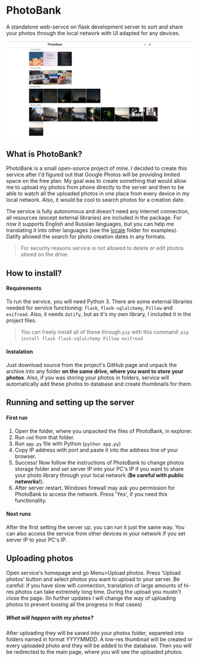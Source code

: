 # PhotoBank
A standalone web-servce on flask development server to sort and share your photos through the local network with UI adapted for any devices.

![Homepage](_images/homepage.jpg)

## What is PhotoBank?
PhotoBank is a small open-source project of mine. I decided to create this service after I'd figured out that Google Photos will be providing limited space on the free plan. My goal was to create something that would allow me to upload my photos from phone directly to the server and then to be able to watch all the uploaded photos in one place from every device in my local network. Also, it would be cool to search photos for a creation date.

The service is fully autonomous and doesn't need any Internet connection, all resources (except external libraries) are included in the package. For now it supports English and Russian languages, but you can help me translating it into other languages (see the [locale](locale) folder for examples). Datify allowed the search for photo creation dates in any formats.

> For security reasons service is not allowed to delete or edit photos stored on the drive.

## How to install?
#### Requirements
To run the service, you will need Python 3.
There are some external libraries needed for service functioning: `flask`, `flask-sqlalchemy`, `Pillow` and `exifread`. Also, it needs `datify`, but as it's my own library, I included it in the project files.
> You can freely install all of these through `pip` with this command:
> `pip install flask flask-sqlalchemy Pillow exifread` 

#### Instalation
Just download source from the project's GitHub page and unpack the archive into any folder **on the same drive, where you want to store your photos**. Also, if you was storing your photos in folders, service will automatically add these photos to database and create thumbnails for them.

## Running and setting up the server
#### First run
1. Open the folder, where you unpacked the files of PhotoBank, in explorer.
2. Run `cmd` from that folder.
3. Run `app.py` file with Python (`python app.py`)
4. Copy IP address with port and paste it into the address line of your browser.
5. Success! Now follow the instructions of PhotoBank to change photos storage folder and set server IP into your PC's IP if you want to share your photo library through your local network (**Be careful with public networks!**).
6. After server restart, Windows firewall may ask you permission for PhotoBank to access the network. Press 'Yes', if you need this functionality.

#### Next runs
After the first setting the server up, you can run it just the same way. You can also access the service from other devices in your network if you set server IP to your PC's IP.

## Uploading photos
Open service's homepage and go Menu>Upload photos. Press 'Upload photos' button and select photos you want to upload to your server. Be careful: if you have slow wifi connection, translation of large amounts of hi-res photos can take extremely long time. During the upload you mustn't close the page. (In further updates I will change the way of uploading photos to prevent loosing all the progress in that cases)

##### What will happen with my photos?
After uploading they will be saved into your photos folder, separeted into folders named in format *YYYYMMDD*. A low-res thumbnail will be created or every uploaded photo and they will be added to the database. Then you will be redirected to the main page, where you will see the uploaded photos.


